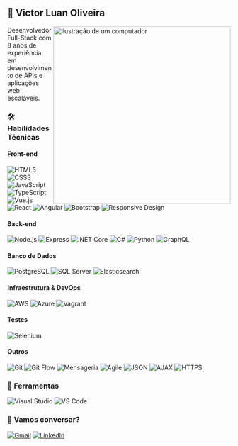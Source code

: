 ## 👋 Victor Luan Oliveira  
<img src="https://raw.githubusercontent.com/MicaelliMedeiros/micaellimedeiros/master/image/computer-illustration.png" alt="ilustração de um computador" min-width="400px" max-width="400px" width="400px" align="right">

<p align="left"> 
  Desenvolvedor Full-Stack com 8 anos de experiência em desenvolvimento de APIs e aplicações web escaláveis.  
</p>

### 🛠️ Habilidades Técnicas  

#### **Front-end**  
![HTML5](https://img.shields.io/badge/-HTML5-E34F26?logo=html5&logoColor=white)
![CSS3](https://img.shields.io/badge/-CSS3-1572B6?logo=css3&logoColor=white)
![JavaScript](https://img.shields.io/badge/-JavaScript%20(ES6+)-F7DF1E?logo=javascript&logoColor=black)
![TypeScript](https://img.shields.io/badge/-TypeScript-3178C6?logo=typescript&logoColor=white)
![Vue.js](https://img.shields.io/badge/-Vue.js-4FC08D?logo=vue.js&logoColor=white)
![React](https://img.shields.io/badge/-React-61DAFB?logo=react&logoColor=black)
![Angular](https://img.shields.io/badge/-Angular-DD0031?logo=angular&logoColor=white)
![Bootstrap](https://img.shields.io/badge/-Bootstrap-7952B3?logo=bootstrap&logoColor=white)
![Responsive Design](https://img.shields.io/badge/-Responsive%20Design-3DDC84?logo=web&logoColor=white)

#### **Back-end**  
![Node.js](https://img.shields.io/badge/-Node.js-339933?logo=node.js&logoColor=white)
![Express](https://img.shields.io/badge/-Express-000000?logo=express&logoColor=white)
![.NET Core](https://img.shields.io/badge/-.NET%20Core-512BD4?logo=.net&logoColor=white)
![C#](https://img.shields.io/badge/-C%23-239120?logo=c-sharp&logoColor=white)
![Python](https://img.shields.io/badge/-Python-3776AB?logo=python&logoColor=white)
![GraphQL](https://img.shields.io/badge/-GraphQL-E10098?logo=graphql&logoColor=white)

#### **Banco de Dados**  
![PostgreSQL](https://img.shields.io/badge/-PostgreSQL-4169E1?logo=postgresql&logoColor=white)
![SQL Server](https://img.shields.io/badge/-SQL%20Server-CC2927?logo=microsoft-sql-server&logoColor=white)
![Elasticsearch](https://img.shields.io/badge/-Elasticsearch-005571?logo=elasticsearch&logoColor=white)

#### **Infraestrutura & DevOps**  
![AWS](https://img.shields.io/badge/-AWS-232F3E?logo=amazon-aws&logoColor=white)
![Azure](https://img.shields.io/badge/-Azure-0078D4?logo=microsoft-azure&logoColor=white)
![Vagrant](https://img.shields.io/badge/-Vagrant-1868F2?logo=vagrant&logoColor=white)

#### **Testes**  
![Selenium](https://img.shields.io/badge/-Selenium-43B02A?logo=selenium&logoColor=white)

#### **Outros**  
![Git](https://img.shields.io/badge/-Git-F05032?logo=git&logoColor=white)
![Git Flow](https://img.shields.io/badge/-Git%20Flow-F05032?logo=git&logoColor=white)
![Mensageria](https://img.shields.io/badge/-Mensageria-5A0FC8?logo=apachekafka&logoColor=white)
![Agile](https://img.shields.io/badge/-Agile-009688?logo=agile&logoColor=white)
![JSON](https://img.shields.io/badge/-JSON-000000?logo=json&logoColor=white)
![AJAX](https://img.shields.io/badge/-AJAX-007ACC?logo=ajax&logoColor=white)
![HTTPS](https://img.shields.io/badge/-HTTPS-2C8EBB?logo=https&logoColor=white)

### 💼 Ferramentas  
![Visual Studio](https://img.shields.io/badge/-Visual%20Studio-5C2D91?logo=visual-studio&logoColor=white)
![VS Code](https://img.shields.io/badge/-VS%20Code-007ACC?logo=visual-studio-code&logoColor=white)

### 💌 Vamos conversar?  
<a href="mailto:luuan.dev@gmail.com" title="Gmail">
  <img src="https://img.shields.io/badge/-Gmail-FF0000?style=flat-square&labelColor=FF0000&logo=gmail&logoColor=white&link=mailto:luuan.dev@gmail.com" alt="Gmail"/></a>
<a href="https://www.linkedin.com/in/victorluanoliveira/" title="LinkedIn">
  <img src="https://img.shields.io/badge/-Linkedin-0e76a8?style=flat-square&logo=Linkedin&logoColor=white&link=https://www.linkedin.com/in/victorluanoliveira/" alt="LinkedIn"/></a>
